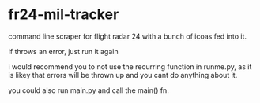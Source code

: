 # fr24-mil-tracker

command line scraper for flight radar 24 with a bunch of icoas fed into it. 

If throws an error, just run it again

i would recommend you to not use the recurring function in runme.py, as it is likey that errors will be thrown up and you cant do anything about it.

you could also run main.py and call the main() fn.
